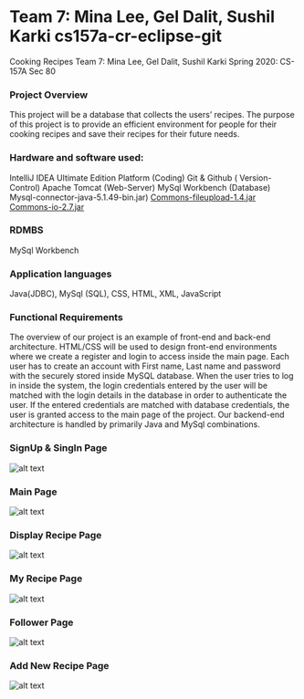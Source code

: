 # Team 7: Mina Lee, Gel Dalit, Sushil Karki cs157a-cr-eclipse-git

Cooking Recipes
Team 7: Mina Lee, Gel Dalit, Sushil Karki
Spring 2020: CS-157A Sec 80

### Project Overview
This project will be a database that collects the users’ recipes. The purpose of this project is to provide an efficient environment for people for their cooking recipes and save their recipes for their future needs. 

### Hardware and software used:
IntelliJ IDEA Ultimate Edition Platform (Coding)
Git & Github ( Version-Control)
Apache Tomcat (Web-Server)
MySql Workbench (Database)
Mysql-connector-java-5.1.49-bin.jar)
[Commons-fileupload-1.4.jar](http://commons.apache.org/proper/commons-fileupload/download_fileupload.cgi)
[Commons-io-2.7.jar](https://commons.apache.org/proper/commons-io/download_io.cgi)
### RDMBS
MySql Workbench
### Application languages
Java(JDBC), MySql (SQL), CSS, HTML, XML, JavaScript

### Functional Requirements
The overview of our project is an example of front-end and back-end architecture.
HTML/CSS will be used to design front-end environments where we create a register and login to access inside the main page. Each user has to create an account with First name, Last name and password with the securely stored inside MySQL database. When the user tries to log in inside the system, the login credentials entered by the user will be matched with the login details in the database in order to authenticate the user. If the entered credentials are matched with database credentials, the user is granted access to the main page of the project. Our backend-end architecture is handled by primarily Java and MySql combinations.

### SignUp & SingIn Page 
![alt text](https://github.com/guiller-d/waving_recipes/blob/master/screenshots/cr1.png)

### Main Page
![alt text](https://github.com/guiller-d/waving_recipes/blob/master/screenshots/cr3.png)

### Display Recipe Page
![alt text](https://github.com/guiller-d/waving_recipes/blob/master/screenshots/cr4.png)

### My Recipe Page
![alt text](https://github.com/guiller-d/waving_recipes/blob/master/screenshots/cr6.png)

### Follower Page
![alt text](https://github.com/guiller-d/waving_recipes/blob/master/screenshots/cr7.png)

### Add New Recipe Page
![alt text](https://github.com/guiller-d/waving_recipes/blob/master/screenshots/cr10.png)
